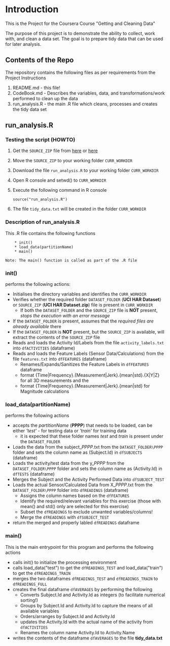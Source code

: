 ﻿# Introduction

This is the Project for the Coursera Course "Getting and Cleaning Data" 

The purpose of this project is to demonstrate the ability to collect, work with, and clean a data set. The goal is to prepare tidy data that can be used for later analysis. 

## Contents of the Repo

The repository contains the following files as per requirements from the Project Instructions

1. README.md - this file!
2. CodeBook.md - Describes the variables, data, and transformations/work performed to clean up the data
3. run_analysis.R - the main .R file which cleans, processes and creates the tidy data set

## run_analysis.R

### Testing the script (HOWTO)

1. Get the `SOURCE_ZIP` file from [here](https://d396qusza40orc.cloudfront.net/getdata%2Fprojectfiles%2FUCI%20HAR%20Dataset.zip) or [here](https://www.dropbox.com/s/u7jq5twvohyhac4/UCI%20HAR%20Dataset.zip)

2. Move the `SOURCE_ZIP` to your working folder `CURR_WORKDIR`
3. Download the file `run_analysis.R` to your working folder `CURR_WORKDIR`
4. Open R console and setwd() to `CURR_WORKDIR`
5. Execute the following command in R console
	```
	source("run_analysis.R")
	```
6. The file `tidy_data.txt` will be created in the folder  `CURR_WORKDIR`

### Description of run_analysis.R

This .R file contains the following functions 
```
	* init()
	* load_data(partitionName)
	* main()
```

`Note: The main() function is called as part of the .R file`

### init()

performs the following actions:
* Initialises the directory variables and identifies the `CURR_WORKDIR`
* Verifies whether the required folder `DATASET_FOLDER` (**UCI HAR Dataset**) or `SOURCE_ZIP` (**UCI HAR Dataset.zip**) file is present in `CURR_WORKDIR`
	- If both the `DATASET_FOLDER` and the `SOURCE_ZIP` file is **NOT** present, *stops the execution with an error message*
* If the `DATASET_FOLDER` is present, assumes that the *required files are already available* there
* If the `DATASET_FOLDER` is **NOT** present, but the `SOURCE_ZIP` is available, will extract the contents of the `SOURCE_ZIP` file
* Reads and loads the Activity Id/Labels from the file `activity_labels.txt` into `dfACTIVITIES` (dataframe)
* Reads and loads the Feature Labels (Sensor Data/Calculations) from the file `features.txt` into `dfFEATURES` (dataframe)
	- Renames/Expands/Sanitizes the Feature Labels in `dfFEATURES` dataframe 
	- format {Time|Frequency}.{Measurement|Jerk}.{mean|std}.{X|Y|Z} for all 3D measurements and the 
	- format {Time|Frequency}.{Measurement|Jerk}.{mean|std} for Magnitude calculations

### load_data(partitionName)

performs the following actions
* accepts the *partitionName* (**PPPP**) that needs to be loaded, can be either *'test'* - for testing data or *'train'* for training data
	- it is expected that these folder names *test* and *train* is present under the `DATASET_FOLDER`
* Loads the data from the subject_*PPPP*.txt from the `DATASET_FOLDER\PPPP` folder and sets the column name as (Subject.Id) in `dfSUBJECTS` (dataframe)
* Loads the activity/test data from the y_*PPPP* from the `DATASET_FOLDER\PPPP` folder and sets the column name as (Activity.Id) in `dfTESTS` (dataframe)
* Merges the Subject and the Activity Performed Data into `dfSUBJECT_TEST`
* Loads the actual Sensor/Calculated Data from X_*PPPP*.txt from the `DATASET_FOLDER\PPPP` folder into `dfREADINGS` (dataframe)
	- Assigns the column names based on the `dfFEATURES` 
	- Identify the required/relevant variables for this exercise (those with mean() and std() only are selected for this exercise)
	- Subset the `dfREADINGS` to exclude unwanted variables/columns!
	- Merge the `dfREADINGS` with `dfSUBJECT_TEST`
* return the merged and properly labled `dfREADINGS` dataframe

### main()
This is the main entrypoint for this program and performs the following actions
 
* calls init() to initialize the processing environment
* calls load_data("test") to get the `dfREADINGS_TEST` and load_data("train") to get the `dfREADINGS_TRAIN`
* merges the two dataframes `dfREADINGS_TEST` and `dfREADINGS_TRAIN` to `dfREADINGS_FULL`
* creates the final dataframe `dfAVERAGES` by performing the following
	- Converts Subject.Id and Activity.Id as integers (to facilitate numerical sorting!)
	- Groups by Subject.Id and Activity.Id to capture the means of all available variables
	- Orders/arranges by Subject.Id and Activity.Id 
	- updates the Activity.Id with the actual name of the activity from `dfACTIVITIES`
	- Renames the column name Activity.Id to Activity.Name
* writes the contents of the dataframe `dfAVERAGES` to the file **tidy_data.txt**

